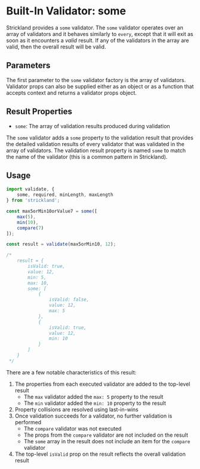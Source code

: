 # Built-In Validator: some

Strickland provides a `some` validator. The `some` validator operates over an array of validators and it behaves similarly to `every`, except that it will exit as soon as it encounters a *valid* result. If any of the validators in the array are valid, then the overall result will be valid.

## Parameters

The first parameter to the `some` validator factory is the array of validators. Validator props can also be supplied either as an object or as a function that accepts context and returns a validator props object.

## Result Properties

* `some`: The array of validation results produced during validation

The `some` validator adds a `some` property to the validation result that provides the detailed validation results of every validator that was validated in the array of validators. The validation result property is named `some` to match the name of the validator (this is a common pattern in Strickland).

## Usage

``` jsx
import validate, {
    some, required, minLength, maxLength
} from 'strickland';

const max5orMin10orValue7 = some([
    max(5),
    min(10),
    compare(7)
]);

const result = validate(max5orMin10, 12);

/*
    result = {
        isValid: true,
        value: 12,
        min: 5,
        max: 10,
        some: [
            {
                isValid: false,
                value: 12,
                max: 5
            },
            {
                isValid: true,
                value: 12,
                min: 10
            }
        ]
    }
 */
```

There are a few notable characteristics of this result:

1. The properties from each executed validator are added to the top-level result
    * The `max` validator added the `max: 5` property to the result
    * The `min` validator added the `min: 10` property to the result
1. Property collisions are resolved using last-in-wins
1. Once validation succeeds for a validator, no further validation is performed
    * The `compare` validator was not executed
    * The props from the `compare` validator are not included on the result
    * The `some` array in the result does not include an item for the `compare` validator
1. The top-level `isValid` prop on the result reflects the overall validation result
